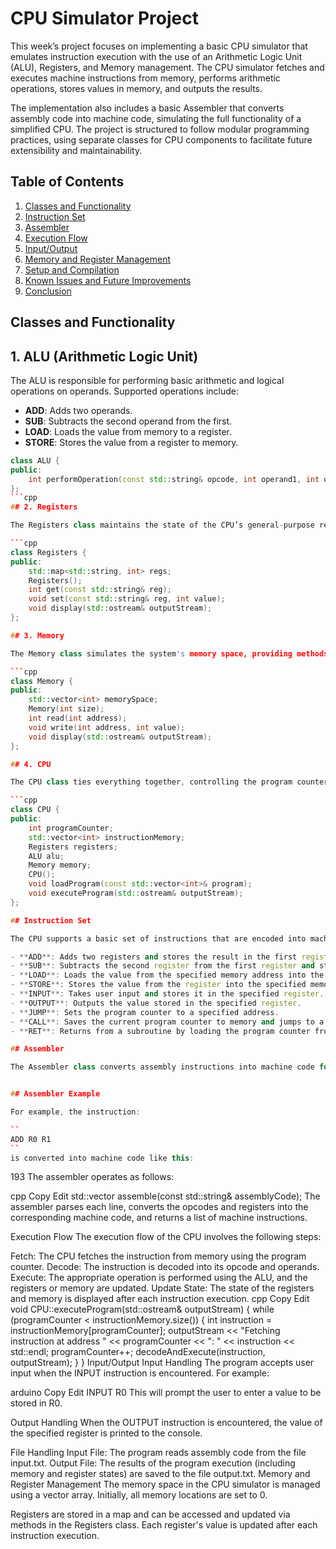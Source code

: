 # CPU Simulator Project

This week’s project focuses on implementing a basic CPU simulator that emulates instruction execution with the use of an Arithmetic Logic Unit (ALU), Registers, and Memory management. The CPU simulator fetches and executes machine instructions from memory, performs arithmetic operations, stores values in memory, and outputs the results.

The implementation also includes a basic Assembler that converts assembly code into machine code, simulating the full functionality of a simplified CPU. The project is structured to follow modular programming practices, using separate classes for CPU components to facilitate future extensibility and maintainability.

## Table of Contents
1. [Classes and Functionality](#classes-and-functionality)
2. [Instruction Set](#instruction-set)
3. [Assembler](#assembler)
4. [Execution Flow](#execution-flow)
5. [Input/Output](#inputoutput)
6. [Memory and Register Management](#memory-and-register-management)
7. [Setup and Compilation](#setup-and-compilation)
8. [Known Issues and Future Improvements](#known-issues-and-future-improvements)
9. [Conclusion](#conclusion)

## Classes and Functionality

## 1. ALU (Arithmetic Logic Unit)

The ALU is responsible for performing basic arithmetic and logical operations on operands. Supported operations include:

- **ADD**: Adds two operands.
- **SUB**: Subtracts the second operand from the first.
- **LOAD**: Loads the value from memory to a register.
- **STORE**: Stores the value from a register to memory.

```cpp
class ALU {
public:
    int performOperation(const std::string& opcode, int operand1, int operand2);
};
```cpp
## 2. Registers

The Registers class maintains the state of the CPU’s general-purpose registers (R0, R1, R2, R3). Registers hold values that are used in instructions for arithmetic and memory operations.

```cpp
class Registers {
public:
    std::map<std::string, int> regs;
    Registers();
    int get(const std::string& reg);
    void set(const std::string& reg, int value);
    void display(std::ostream& outputStream);
};

## 3. Memory

The Memory class simulates the system's memory space, providing methods for reading and writing to memory addresses. It stores values used in the STORE and LOAD operations.

```cpp
class Memory {
public:
    std::vector<int> memorySpace;
    Memory(int size);
    int read(int address);
    void write(int address, int value);
    void display(std::ostream& outputStream);
};

## 4. CPU

The CPU class ties everything together, controlling the program counter, instruction fetching, decoding, and execution of instructions. It also handles memory access, register updates, and the ALU operations.

```cpp
class CPU {
public:
    int programCounter;
    std::vector<int> instructionMemory;
    Registers registers;
    ALU alu;
    Memory memory;
    CPU();
    void loadProgram(const std::vector<int>& program);
    void executeProgram(std::ostream& outputStream);
};

## Instruction Set

The CPU supports a basic set of instructions that are encoded into machine code and executed during the simulation. These instructions are:

- **ADD**: Adds two registers and stores the result in the first register.
- **SUB**: Subtracts the second register from the first register and stores the result in the first register.
- **LOAD**: Loads the value from the specified memory address into the register.
- **STORE**: Stores the value from the register into the specified memory address.
- **INPUT**: Takes user input and stores it in the specified register.
- **OUTPUT**: Outputs the value stored in the specified register.
- **JUMP**: Sets the program counter to a specified address.
- **CALL**: Saves the current program counter to memory and jumps to a specified address.
- **RET**: Returns from a subroutine by loading the program counter from memory.

## Assembler

The Assembler class converts assembly instructions into machine code for the CPU. The assembly code consists of opcode and register operands. The assembler translates these into a format that the CPU can execute.


## Assembler Example

For example, the instruction:

``
ADD R0 R1
``
is converted into machine code like this:
```
193
The assembler operates as follows:

cpp
Copy
Edit
std::vector<int> assemble(const std::string& assemblyCode);
The assembler parses each line, converts the opcodes and registers into the corresponding machine code, and returns a list of machine instructions.

Execution Flow
The execution flow of the CPU involves the following steps:

Fetch: The CPU fetches the instruction from memory using the program counter.
Decode: The instruction is decoded into its opcode and operands.
Execute: The appropriate operation is performed using the ALU, and the registers or memory are updated.
Update State: The state of the registers and memory is displayed after each instruction execution.
cpp
Copy
Edit
void CPU::executeProgram(std::ostream& outputStream) {
    while (programCounter < instructionMemory.size()) {
        int instruction = instructionMemory[programCounter];
        outputStream << "Fetching instruction at address " << programCounter << ": " << instruction << std::endl;
        programCounter++;
        decodeAndExecute(instruction, outputStream);
    }
}
Input/Output
Input Handling
The program accepts user input when the INPUT instruction is encountered. For example:

arduino
Copy
Edit
INPUT R0
This will prompt the user to enter a value to be stored in R0.

Output Handling
When the OUTPUT instruction is encountered, the value of the specified register is printed to the console.

File Handling
Input File: The program reads assembly code from the file input.txt.
Output File: The results of the program execution (including memory and register states) are saved to the file output.txt.
Memory and Register Management
The memory space in the CPU simulator is managed using a vector<int> array. Initially, all memory locations are set to 0.

Registers are stored in a map and can be accessed and updated via methods in the Registers class. Each register's value is updated after each instruction execution.

